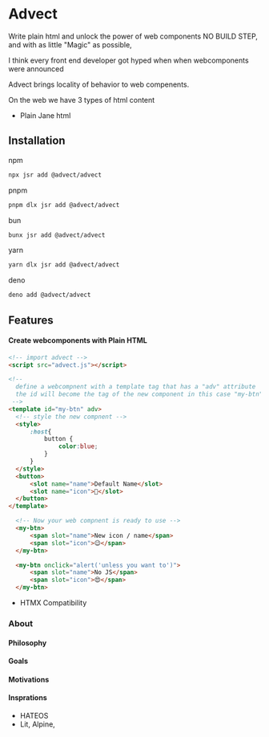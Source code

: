 # Advect
Write plain html and unlock the power of web components NO BUILD STEP, and with as little "Magic" as possible,

I think every front end developer got hyped when when webcomponents were announced

Advect brings locality of behavior to web compenents.


On the web we have 3 types of html content
- Plain Jane html



## Installation

npm
```bash
npx jsr add @advect/advect
```
pnpm
```bash
pnpm dlx jsr add @advect/advect
```
bun
```bash
bunx jsr add @advect/advect
```
yarn
```bash
yarn dlx jsr add @advect/advect
```
deno
```bash
deno add @advect/advect
```

## Features
#### Create webcomponents with Plain HTML
  ```html
  <!-- import advect -->
  <script src="advect.js"></script>
  
  <!-- 
    define a webcompnent with a template tag that has a "adv" attribute
    the id will become the tag of the new component in this case "my-btn"
   -->
  <template id="my-btn" adv> 
    <!-- style the new compnent -->
    <style>
        :host{
            button {
                color:blue;
            }
        }
    </style>
    <button>
        <slot name="name">Default Name</slot>
        <slot name="icon">🤯</slot>
    </button>
  </template>

    <!-- Now your web compnent is ready to use -->
    <my-btn>
        <span slot="name">New icon / name</span>
        <span slot="icon">😉</span>
    </my-btn>

    <my-btn onclick="alert('unless you want to')">
        <span slot="name">No JS</span>
        <span slot="icon">😍</span>
    </my-btn>
  ```
- HTMX Compatibility 


### About
#### Philosophy
#### Goals
#### Motivations
#### Insprations
- HATEOS
- Lit, Alpine, 
